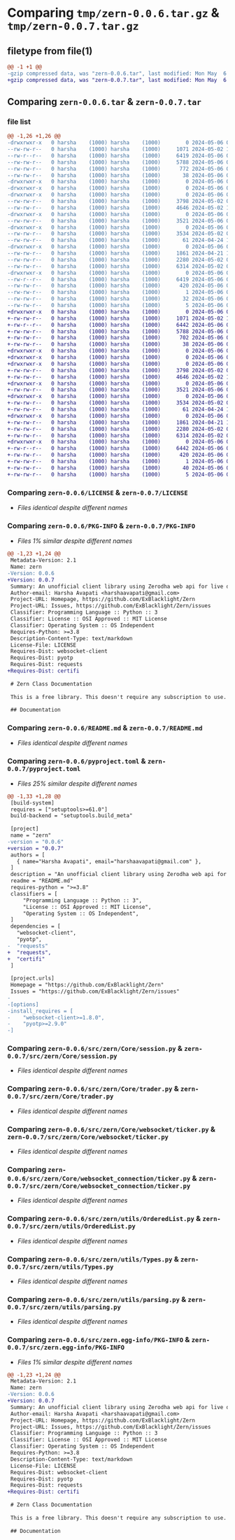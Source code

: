 # Comparing `tmp/zern-0.0.6.tar.gz` & `tmp/zern-0.0.7.tar.gz`

## filetype from file(1)

```diff
@@ -1 +1 @@
-gzip compressed data, was "zern-0.0.6.tar", last modified: Mon May  6 05:07:01 2024, max compression
+gzip compressed data, was "zern-0.0.7.tar", last modified: Mon May  6 05:13:31 2024, max compression
```

## Comparing `zern-0.0.6.tar` & `zern-0.0.7.tar`

### file list

```diff
@@ -1,26 +1,26 @@
-drwxrwxr-x   0 harsha    (1000) harsha    (1000)        0 2024-05-06 05:07:01.684773 zern-0.0.6/
--rw-rw-r--   0 harsha    (1000) harsha    (1000)     1071 2024-05-02 15:26:31.000000 zern-0.0.6/LICENSE
--rw-r--r--   0 harsha    (1000) harsha    (1000)     6419 2024-05-06 05:07:01.684773 zern-0.0.6/PKG-INFO
--rw-rw-r--   0 harsha    (1000) harsha    (1000)     5788 2024-05-06 04:59:34.000000 zern-0.0.6/README.md
--rw-rw-r--   0 harsha    (1000) harsha    (1000)      772 2024-05-06 05:06:43.000000 zern-0.0.6/pyproject.toml
--rw-rw-r--   0 harsha    (1000) harsha    (1000)       38 2024-05-06 05:07:01.684773 zern-0.0.6/setup.cfg
-drwxrwxr-x   0 harsha    (1000) harsha    (1000)        0 2024-05-06 05:07:01.680773 zern-0.0.6/src/
-drwxrwxr-x   0 harsha    (1000) harsha    (1000)        0 2024-05-06 05:07:01.680773 zern-0.0.6/src/zern/
-drwxrwxr-x   0 harsha    (1000) harsha    (1000)        0 2024-05-06 05:07:01.684773 zern-0.0.6/src/zern/Core/
--rw-rw-r--   0 harsha    (1000) harsha    (1000)     3798 2024-05-02 06:23:51.000000 zern-0.0.6/src/zern/Core/session.py
--rw-rw-r--   0 harsha    (1000) harsha    (1000)     4646 2024-05-02 19:27:04.000000 zern-0.0.6/src/zern/Core/trader.py
-drwxrwxr-x   0 harsha    (1000) harsha    (1000)        0 2024-05-06 05:07:01.684773 zern-0.0.6/src/zern/Core/websocket/
--rw-rw-r--   0 harsha    (1000) harsha    (1000)     3521 2024-05-06 05:05:18.000000 zern-0.0.6/src/zern/Core/websocket/ticker.py
-drwxrwxr-x   0 harsha    (1000) harsha    (1000)        0 2024-05-06 05:07:01.684773 zern-0.0.6/src/zern/Core/websocket_connection/
--rw-rw-r--   0 harsha    (1000) harsha    (1000)     3534 2024-05-02 07:34:58.000000 zern-0.0.6/src/zern/Core/websocket_connection/ticker.py
--rw-rw-r--   0 harsha    (1000) harsha    (1000)       61 2024-04-24 18:27:30.000000 zern-0.0.6/src/zern/__init__.py
-drwxrwxr-x   0 harsha    (1000) harsha    (1000)        0 2024-05-06 05:07:01.684773 zern-0.0.6/src/zern/utils/
--rw-rw-r--   0 harsha    (1000) harsha    (1000)     1861 2024-04-21 19:33:12.000000 zern-0.0.6/src/zern/utils/OrderedList.py
--rw-rw-r--   0 harsha    (1000) harsha    (1000)     2280 2024-05-02 05:29:49.000000 zern-0.0.6/src/zern/utils/Types.py
--rw-rw-r--   0 harsha    (1000) harsha    (1000)     6314 2024-05-02 05:36:04.000000 zern-0.0.6/src/zern/utils/parsing.py
-drwxrwxr-x   0 harsha    (1000) harsha    (1000)        0 2024-05-06 05:07:01.684773 zern-0.0.6/src/zern.egg-info/
--rw-r--r--   0 harsha    (1000) harsha    (1000)     6419 2024-05-06 05:07:01.000000 zern-0.0.6/src/zern.egg-info/PKG-INFO
--rw-rw-r--   0 harsha    (1000) harsha    (1000)      420 2024-05-06 05:07:01.000000 zern-0.0.6/src/zern.egg-info/SOURCES.txt
--rw-rw-r--   0 harsha    (1000) harsha    (1000)        1 2024-05-06 05:07:01.000000 zern-0.0.6/src/zern.egg-info/dependency_links.txt
--rw-rw-r--   0 harsha    (1000) harsha    (1000)       32 2024-05-06 05:07:01.000000 zern-0.0.6/src/zern.egg-info/requires.txt
--rw-rw-r--   0 harsha    (1000) harsha    (1000)        5 2024-05-06 05:07:01.000000 zern-0.0.6/src/zern.egg-info/top_level.txt
+drwxrwxr-x   0 harsha    (1000) harsha    (1000)        0 2024-05-06 05:13:31.264776 zern-0.0.7/
+-rw-rw-r--   0 harsha    (1000) harsha    (1000)     1071 2024-05-02 15:26:31.000000 zern-0.0.7/LICENSE
+-rw-r--r--   0 harsha    (1000) harsha    (1000)     6442 2024-05-06 05:13:31.264776 zern-0.0.7/PKG-INFO
+-rw-rw-r--   0 harsha    (1000) harsha    (1000)     5788 2024-05-06 04:59:34.000000 zern-0.0.7/README.md
+-rw-rw-r--   0 harsha    (1000) harsha    (1000)      702 2024-05-06 05:13:26.000000 zern-0.0.7/pyproject.toml
+-rw-rw-r--   0 harsha    (1000) harsha    (1000)       38 2024-05-06 05:13:31.264776 zern-0.0.7/setup.cfg
+drwxrwxr-x   0 harsha    (1000) harsha    (1000)        0 2024-05-06 05:13:31.260776 zern-0.0.7/src/
+drwxrwxr-x   0 harsha    (1000) harsha    (1000)        0 2024-05-06 05:13:31.264776 zern-0.0.7/src/zern/
+drwxrwxr-x   0 harsha    (1000) harsha    (1000)        0 2024-05-06 05:13:31.264776 zern-0.0.7/src/zern/Core/
+-rw-rw-r--   0 harsha    (1000) harsha    (1000)     3798 2024-05-02 06:23:51.000000 zern-0.0.7/src/zern/Core/session.py
+-rw-rw-r--   0 harsha    (1000) harsha    (1000)     4646 2024-05-02 19:27:04.000000 zern-0.0.7/src/zern/Core/trader.py
+drwxrwxr-x   0 harsha    (1000) harsha    (1000)        0 2024-05-06 05:13:31.264776 zern-0.0.7/src/zern/Core/websocket/
+-rw-rw-r--   0 harsha    (1000) harsha    (1000)     3521 2024-05-06 05:05:18.000000 zern-0.0.7/src/zern/Core/websocket/ticker.py
+drwxrwxr-x   0 harsha    (1000) harsha    (1000)        0 2024-05-06 05:13:31.264776 zern-0.0.7/src/zern/Core/websocket_connection/
+-rw-rw-r--   0 harsha    (1000) harsha    (1000)     3534 2024-05-02 07:34:58.000000 zern-0.0.7/src/zern/Core/websocket_connection/ticker.py
+-rw-rw-r--   0 harsha    (1000) harsha    (1000)       61 2024-04-24 18:27:30.000000 zern-0.0.7/src/zern/__init__.py
+drwxrwxr-x   0 harsha    (1000) harsha    (1000)        0 2024-05-06 05:13:31.264776 zern-0.0.7/src/zern/utils/
+-rw-rw-r--   0 harsha    (1000) harsha    (1000)     1861 2024-04-21 19:33:12.000000 zern-0.0.7/src/zern/utils/OrderedList.py
+-rw-rw-r--   0 harsha    (1000) harsha    (1000)     2280 2024-05-02 05:29:49.000000 zern-0.0.7/src/zern/utils/Types.py
+-rw-rw-r--   0 harsha    (1000) harsha    (1000)     6314 2024-05-02 05:36:04.000000 zern-0.0.7/src/zern/utils/parsing.py
+drwxrwxr-x   0 harsha    (1000) harsha    (1000)        0 2024-05-06 05:13:31.264776 zern-0.0.7/src/zern.egg-info/
+-rw-r--r--   0 harsha    (1000) harsha    (1000)     6442 2024-05-06 05:13:31.000000 zern-0.0.7/src/zern.egg-info/PKG-INFO
+-rw-rw-r--   0 harsha    (1000) harsha    (1000)      420 2024-05-06 05:13:31.000000 zern-0.0.7/src/zern.egg-info/SOURCES.txt
+-rw-rw-r--   0 harsha    (1000) harsha    (1000)        1 2024-05-06 05:13:31.000000 zern-0.0.7/src/zern.egg-info/dependency_links.txt
+-rw-rw-r--   0 harsha    (1000) harsha    (1000)       40 2024-05-06 05:13:31.000000 zern-0.0.7/src/zern.egg-info/requires.txt
+-rw-rw-r--   0 harsha    (1000) harsha    (1000)        5 2024-05-06 05:13:31.000000 zern-0.0.7/src/zern.egg-info/top_level.txt
```

### Comparing `zern-0.0.6/LICENSE` & `zern-0.0.7/LICENSE`

 * *Files identical despite different names*

### Comparing `zern-0.0.6/PKG-INFO` & `zern-0.0.7/PKG-INFO`

 * *Files 1% similar despite different names*

```diff
@@ -1,23 +1,24 @@
 Metadata-Version: 2.1
 Name: zern
-Version: 0.0.6
+Version: 0.0.7
 Summary: An unofficial client library using Zerodha web api for live data and historical data
 Author-email: Harsha Avapati <harshaavapati@gmail.com>
 Project-URL: Homepage, https://github.com/ExBlacklight/Zern
 Project-URL: Issues, https://github.com/ExBlacklight/Zern/issues
 Classifier: Programming Language :: Python :: 3
 Classifier: License :: OSI Approved :: MIT License
 Classifier: Operating System :: OS Independent
 Requires-Python: >=3.8
 Description-Content-Type: text/markdown
 License-File: LICENSE
 Requires-Dist: websocket-client
 Requires-Dist: pyotp
 Requires-Dist: requests
+Requires-Dist: certifi
 
 # Zern Class Documentation
 
 This is a free library. This doesn't require any subscription to use. 
 
 ## Documentation
```

### Comparing `zern-0.0.6/README.md` & `zern-0.0.7/README.md`

 * *Files identical despite different names*

### Comparing `zern-0.0.6/pyproject.toml` & `zern-0.0.7/pyproject.toml`

 * *Files 25% similar despite different names*

```diff
@@ -1,33 +1,28 @@
 [build-system]
 requires = ["setuptools>=61.0"]
 build-backend = "setuptools.build_meta"
 
 [project]
 name = "zern"
-version = "0.0.6"
+version = "0.0.7"
 authors = [
   { name="Harsha Avapati", email="harshaavapati@gmail.com" },
 ]
 description = "An unofficial client library using Zerodha web api for live data and historical data"
 readme = "README.md"
 requires-python = ">=3.8"
 classifiers = [
     "Programming Language :: Python :: 3",
     "License :: OSI Approved :: MIT License",
     "Operating System :: OS Independent",
 ]
 dependencies = [
   "websocket-client",
   "pyotp",
-  "requests"
+  "requests",
+  "certifi"
 ]
 
 [project.urls]
 Homepage = "https://github.com/ExBlacklight/Zern"
 Issues = "https://github.com/ExBlacklight/Zern/issues"
-
-[options]
-install_requires = [
-    "websocket-client>=1.8.0",
-    "pyotp>=2.9.0"
-]
```

### Comparing `zern-0.0.6/src/zern/Core/session.py` & `zern-0.0.7/src/zern/Core/session.py`

 * *Files identical despite different names*

### Comparing `zern-0.0.6/src/zern/Core/trader.py` & `zern-0.0.7/src/zern/Core/trader.py`

 * *Files identical despite different names*

### Comparing `zern-0.0.6/src/zern/Core/websocket/ticker.py` & `zern-0.0.7/src/zern/Core/websocket/ticker.py`

 * *Files identical despite different names*

### Comparing `zern-0.0.6/src/zern/Core/websocket_connection/ticker.py` & `zern-0.0.7/src/zern/Core/websocket_connection/ticker.py`

 * *Files identical despite different names*

### Comparing `zern-0.0.6/src/zern/utils/OrderedList.py` & `zern-0.0.7/src/zern/utils/OrderedList.py`

 * *Files identical despite different names*

### Comparing `zern-0.0.6/src/zern/utils/Types.py` & `zern-0.0.7/src/zern/utils/Types.py`

 * *Files identical despite different names*

### Comparing `zern-0.0.6/src/zern/utils/parsing.py` & `zern-0.0.7/src/zern/utils/parsing.py`

 * *Files identical despite different names*

### Comparing `zern-0.0.6/src/zern.egg-info/PKG-INFO` & `zern-0.0.7/src/zern.egg-info/PKG-INFO`

 * *Files 1% similar despite different names*

```diff
@@ -1,23 +1,24 @@
 Metadata-Version: 2.1
 Name: zern
-Version: 0.0.6
+Version: 0.0.7
 Summary: An unofficial client library using Zerodha web api for live data and historical data
 Author-email: Harsha Avapati <harshaavapati@gmail.com>
 Project-URL: Homepage, https://github.com/ExBlacklight/Zern
 Project-URL: Issues, https://github.com/ExBlacklight/Zern/issues
 Classifier: Programming Language :: Python :: 3
 Classifier: License :: OSI Approved :: MIT License
 Classifier: Operating System :: OS Independent
 Requires-Python: >=3.8
 Description-Content-Type: text/markdown
 License-File: LICENSE
 Requires-Dist: websocket-client
 Requires-Dist: pyotp
 Requires-Dist: requests
+Requires-Dist: certifi
 
 # Zern Class Documentation
 
 This is a free library. This doesn't require any subscription to use. 
 
 ## Documentation
```

